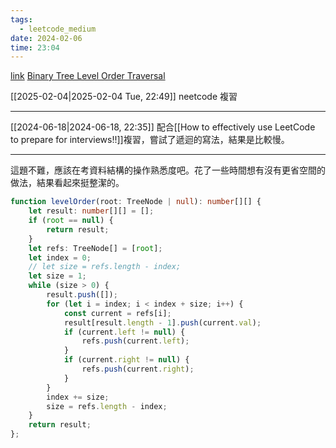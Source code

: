 ```yaml
---
tags:
  - leetcode_medium
date: 2024-02-06
time: 23:04
---
```

[link](https://leetcode.com/problems/binary-tree-level-order-traversal/)
[Binary Tree Level Order Traversal](https://neetcode.io/problems/level-order-traversal-of-binary-tree)

[[2025-02-04|2025-02-04 Tue, 22:49]]
neetcode 複習

---
[[2024-06-18|2024-06-18, 22:35]]
配合[[How to effectively use LeetCode to prepare for interviews!!]]複習，嘗試了遞迴的寫法，結果是比較慢。

---
這題不難，應該在考資料結構的操作熟悉度吧。花了一些時間想有沒有更省空間的做法，結果看起來挺整潔的。

```ts
function levelOrder(root: TreeNode | null): number[][] {
	let result: number[][] = [];
	if (root == null) {
		return result;
	}
	let refs: TreeNode[] = [root];
	let index = 0;
	// let size = refs.length - index;
	let size = 1;
	while (size > 0) {
		result.push([]);
		for (let i = index; i < index + size; i++) {
			const current = refs[i];
			result[result.length - 1].push(current.val);
			if (current.left != null) {
				refs.push(current.left);
			}
			if (current.right != null) {
				refs.push(current.right);
			}
		}
		index += size;
		size = refs.length - index;
	}
	return result;
};
```

